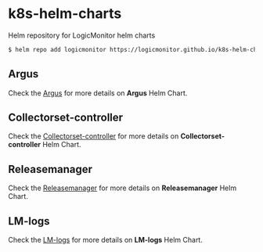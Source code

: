 # k8s-helm-charts
Helm repository for LogicMonitor helm charts

```bash
$ helm repo add logicmonitor https://logicmonitor.github.io/k8s-helm-charts
```

## Argus
Check the [Argus](argus/README.md) for more details on **Argus** Helm Chart.

## Collectorset-controller
Check the [Collectorset-controller](collectorset-controller/README.md) for more details on **Collectorset-controller** Helm Chart.

## Releasemanager
Check the [Releasemanager](releasemanager/README.md) for more details on **Releasemanager** Helm Chart.

## LM-logs
Check the [LM-logs](lm-logs/README.md) for more details on **LM-logs** Helm Chart.
